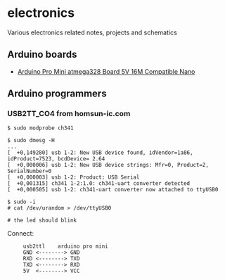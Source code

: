 # electronics
Various electronics related notes, projects and schematics


## Arduino boards

* [Arduino Pro Mini atmega328 Board 5V 16M Compatible Nano](https://store.arduino.cc/arduino-pro-mini)

## Arduino programmers

### USB2TT_CO4 from homsun-ic.com

```
$ sudo modprobe ch341

$ sudo dmesg -H
...
[  +0,149280] usb 1-2: New USB device found, idVendor=1a86, idProduct=7523, bcdDevice= 2.64
[  +0,000006] usb 1-2: New USB device strings: Mfr=0, Product=2, SerialNumber=0
[  +0,000003] usb 1-2: Product: USB Serial
[  +0,001315] ch341 1-2:1.0: ch341-uart converter detected
[  +0,000505] usb 1-2: ch341-uart converter now attached to ttyUSB0

$ sudo -i
# cat /dev/urandom > /dev/ttyUSB0

# the led should blink

```

Connect:

```
     usb2ttl    arduino pro mini
     GND <--------> GND
     RXD <--------> TXD
     TXD <--------> RXD
     5V  <--------> VCC
```
